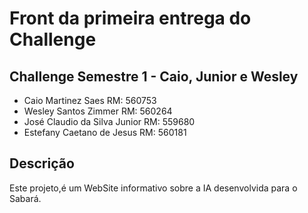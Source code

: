 # Front da primeira entrega do Challenge
## Challenge Semestre 1 - Caio, Junior e Wesley
 * Caio Martinez Saes RM: 560753
 * Wesley Santos Zimmer RM: 560264
 * José Claudio da Silva Junior RM: 559680
 * Estefany Caetano de Jesus  RM: 560181

## Descrição
Este projeto,é um WebSite informativo sobre a IA desenvolvida para o Sabará.
